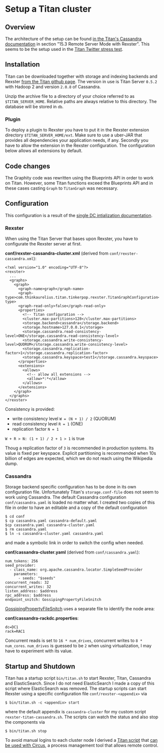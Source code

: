 # Setup a Titan cluster

## Overview
The architecture of the setup can be found [in the Titan's Cassandra documentation](http://s3.thinkaurelius.com/docs/titan/current/cassandra.html) in section "15.3 Remote Server Mode with Rexster".
This seems to be the setup used in the [Titan Twitter stress test](http://thinkaurelius.github.io/titan/doc/titan-stress-poster.pdf).

## Installation
Titan can be downloaded together with storage and indexing backends and Rexster [from the Titan github page](https://github.com/thinkaurelius/titan/wiki/Downloads). The version in use is Titan Server `0.5.2` with Hadoop 2 and version `2.0.8` of Cassandra.

Unzip the archive file to a directory of your choice referred to as `$TITAN_SERVER_HOME`. Relative paths are always relative to this directory. The database will be stored in `db`.

### Plugin
To deploy a plugin to Rexster you have to put it in the Rexster extension directory `$TITAN_SERVER_HOME/ext`.
Make sure to use a uber-JAR that provides all dependencies your application needs, if any.
Secondly you have to allow the extension in the Rexster configuration. The configuration below allows all extensions by default.

## Code changes
The Graphity code was rewritten using the Blueprints API in order to work on Titan. However, some Titan functions exceed the Blueprints API and in these cases casting `Graph` to `TitanGraph` was necessary.

## Configuration
This configuration is a result of the [single DC intialization documentation](http://www.datastax.com/documentation/cassandra/2.1/cassandra/initialize/initializeSingleDS.html).

### Rexster
When using the Titan Server that bases upon Rexster, you have to configurate the Rexster server at first.

**conf/rexster-cassandra-cluster.xml** (derived from `conf/rexster-cassandra.xml`):

    <?xml version="1.0" encoding="UTF-8"?>
    <rexster>
      ...
      <graphs>
        <graph>
          <graph-name>graph</graph-name>
          <graph-type>com.thinkaurelius.titan.tinkerpop.rexster.TitanGraphConfiguration</graph-type>
          <graph-read-only>false</graph-read-only>
          <properties>
            <!-- Titan configuration -->
            <cluster.max-partitions>128</cluster.max-partitions>
            <storage.backend>cassandra</storage.backend>
            <storage.hostname>127.0.0.1</storage>
            <storage.cassandra.read-consistency-level>ONE</storage.cassandra.read-consistency-level>
            <storage.cassandra.write-consistency-level>QUORUM</storage.cassandra.write-consistency-level>
            <storage.cassandra.replication-factor>1</storage.cassandra.replication-factor>
            <storage.cassandra.keyspace>test1</storage.cassandra.keyspace>
          </properties>
          <extensions>
            <allows>
              <!-- allow all extensions -->
              <allow>*:*</allow>
            </allows>
          </extensions>
        </graph>
      </graphs>
    </rexster>

Consistency is provided:
* write consistency level `W = (N + 1) / 2` (QUORUM)
* read consistency level `R = 1` (ONE)
* replication factor `N = 1`

`W + R > N: (1 + 1) / 2 + 1 > 1` is true

Thoug a replication factor of `3` is recommended in production systems. Its value is fixed per keyspace.
Explicit partitioning is recommended when 10s billion of edges are expected, which we do not reach using the Wikipedia dump.

### Cassandra
Storage backend specific configuration has to be done in its own configuration file.
Unfortunately Titan's `storage.conf-file` does not seem to work using Cassandra. The default Cassandra configuration `conf/cassandra.yaml` is loaded no matter what. I created two copies of this file in order to have an editable and a copy of the default configuration

    $ cd conf
    $ cp cassandra.yaml cassandra-default.yaml
    $cp cassandra.yaml cassandra-cluster.yaml
    $ rm cassandra.yaml
    $ ln -s cassandra-cluster.yaml cassandra.yaml

and made a symbolic link in order to switch the config when needed.

**conf/cassandra-cluster.yaml** (derived from `conf/cassandra.yaml`):

    num_tokens: 256
    seed_provider:
      - class_name: org.apache.cassandra.locator.SimpleSeedProvider
        parameters:
          - seeds: "$seeds"
    concurrent_reads: 32
    concurrent_writes: 32
    listen_address: $address
    rpc_address: $address
    endpoint_snitch: GossipingPropertyFileSnitch

[GossipingPropertyFileSnitch](http://www.datastax.com/documentation/cassandra/2.1/cassandra/architecture/architectureSnitchGossipPF_c.html) uses a separate file to identify the node area:

**conf/cassandra-rackdc.properties**:

    dc=DC1
    rack=RAC1

Concurrent reads is set to `16 * num_drives`, concurrent writes to `8 * num_cores`. `num_drives` is guessed to be `2` when using virtualization, I may have to experiment with its value.

## Startup and Shutdown
Titan has a startup script `bin/titan.sh` to start Rexster, Titan, Cassandra and ElasticSearch.
Since I do not need ElasticSearch I made a copy of this script where ElasticSearch was removed.
The startup scripts can start Rexster using a specific configuration file `conf/rexster-<appendix>` via

    $ bin/titan.sh -c <appendix> start

where the default appendix is `cassandra-cluster` for my custom script `rexster-titan-cassandra.sh`.
The scripts can watch the status and also stop the components via

    $ bin/titan.sh stop

To avoid manual logins to each cluster node I derived a [Titan script](src/main/resources/titan-circus.sh) that [can be used with Circus](../../wiki/Control-Titan-via-process-management-tool-Circus), a process management tool that allows remote control.

